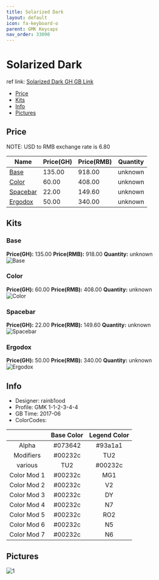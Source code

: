 ```yaml
---
title: Solarized Dark
layout: default
icon: fa-keyboard-o
parent: GMK Keycaps
nav_order: 33090
---
```


# Solarized Dark

ref link: [Solarized Dark GH GB Link](https://geekhack.org/index.php?topic=90192.0)

* [Price](#price)
* [Kits](#kits)
* [Info](#info)
* [Pictures](#pictures)


## Price  
NOTE: USD to RMB exchange rate is 6.80

| Name          | Price(GH)    |  Price(RMB) | Quantity |
| ------------- | ------------ |  ---------- | -------- |
|[Base](#base)|135.00|918.00|unknown|
|[Color](#color)|60.00|408.00|unknown|
|[Spacebar](#spacebar)|22.00|149.60|unknown|
|[Ergodox](#ergodox)|50.00|340.00|unknown|


## Kits
### Base
**Price(GH):** 135.00    **Price(RMB):** 918.00    **Quantity:** unknown  
<img src="{{ 'assets/images/gmk-keycaps/solarizeddark/kits_pics/base.png' | relative_url }}" alt="Base" class="image featured">

### Color
**Price(GH):** 60.00    **Price(RMB):** 408.00    **Quantity:** unknown  
<img src="{{ 'assets/images/gmk-keycaps/solarizeddark/kits_pics/color.png' | relative_url }}" alt="Color" class="image featured">

### Spacebar
**Price(GH):** 22.00    **Price(RMB):** 149.60    **Quantity:** unknown  
<img src="{{ 'assets/images/gmk-keycaps/solarizeddark/kits_pics/spacebar.png' | relative_url }}" alt="Spacebar" class="image featured">

### Ergodox
**Price(GH):** 50.00    **Price(RMB):** 340.00    **Quantity:** unknown  
<img src="{{ 'assets/images/gmk-keycaps/solarizeddark/kits_pics/ergodox.png' | relative_url }}" alt="Ergodox" class="image featured">


## Info
* Designer: rainb1ood
* Profile: GMK 1-1-2-3-4-4
* GB Time: 2017-06
* ColorCodes: 

| |Base Color     | Legend Color
| :-------------: | :-------------: | :------------:
|Alpha|#073642|#93a1a1
|Modifiers|#00232c|TU2
|various|TU2|#00232c
|Color Mod 1|#00232c|MG1
|Color Mod 2|#00232c|V2
|Color Mod 3|#00232c|DY
|Color Mod 4|#00232c|N7
|Color Mod 5|#00232c|RO2
|Color Mod 6|#00232c|N5
|Color Mod 7|#00232c|N6


## Pictures
<img src="{{ 'assets/images/gmk-keycaps/solarizeddark/rendering_pics/1.jpg' | relative_url }}" alt="1" class="image featured">
